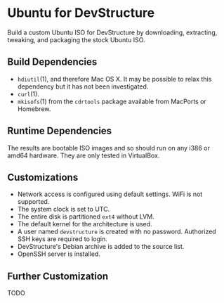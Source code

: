 Ubuntu for DevStructure
=======================

Build a custom Ubuntu ISO for DevStructure by downloading, extracting,
tweaking, and packaging the stock Ubuntu ISO.

Build Dependencies
------------------

* `hdiutil`(1), and therefore Mac OS X.  It may be possible to relax
  this dependency but it has not been investigated.
* `curl`(1).
* `mkisofs`(1) from the `cdrtools` package available from MacPorts or
  Homebrew.

Runtime Dependencies
--------------------

The results are bootable ISO images and so should run on any i386 or
amd64 hardware.  They are only tested in VirtualBox.

Customizations
--------------

* Network access is configured using default settings.  WiFi is not
  supported.
* The system clock is set to UTC.
* The entire disk is partitioned `ext4` without LVM.
* The default kernel for the architecture is used.
* A user named `devstructure` is created with no password.  Authorized
  SSH keys are required to login.
* DevStructure's Debian archive is added to the source list.
* OpenSSH server is installed.

Further Customization
---------------------

TODO
